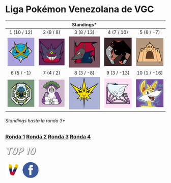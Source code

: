 # Liga Pokémon Venezolana de VGC

| | | Standings* | | |
:---: | :---: | :---: | :---: | :---:
1 (10 / 12) | 2 (9 / 8) | 3 (8 / 13) | 4 (7 / 10) | 5 (6 / -7)
![Mega Meta Mercenaries][mmm] | ![Broken Riders][br] | ![Televen Illusion][ti] | ![Rinconada Racers][rr] | ![Secta Palossand][sp]
6 (5 / -1) | 7 (4 / 2) | 8 (3 / -8) | 9 (3 / -13) | 10 (1 / -16)
![Araquanid Shot][as] | ![Orangurus Council][oc] | ![Catatumbos Lake Rage][clr] | ![Full Breakers][fb] | ![Destiel Gaming][dg]

###### Standings hasta la ronda 3*

### [Ronda 1](https://jalexl07.github.io/Ronda1/ "Ronda 1") [Ronda 2](https://jalexl07.github.io/Ronda2/ "Ronda 2") [Ronda 3](https://jalexl07.github.io/Ronda3/ "Ronda 3") [Ronda 4](https://jalexl07.github.io/Ronda4/ "Ronda 4")

[![Top 10][top]](https://jalexl07.github.io/Top10/ "Top 10")

[![Home][web]](https://jalexl07.github.io/ "Home") [![Grupo de Facebook][facebook]](https://www.facebook.com/groups/775600862589935/ "Grupo de Facebook")

[rr]: https://github.com/JAlexL07/JAlexL07.github.io/raw/master/images/rr.png "Rinconada Racers"
[mmm]: https://github.com/JAlexL07/JAlexL07.github.io/raw/master/images/mmm.png "Mega Meta Mercenaries"
[as]: https://github.com/JAlexL07/JAlexL07.github.io/raw/master/images/as.png "Araquanid Shot"
[ti]: https://github.com/JAlexL07/JAlexL07.github.io/raw/master/images/ti.png "Televen Illusion"
[br]: https://github.com/JAlexL07/JAlexL07.github.io/raw/master/images/br.png "Broken Riders"
[sp]: https://github.com/JAlexL07/JAlexL07.github.io/raw/master/images/sp.png "Secta Palossand"
[oc]: https://github.com/JAlexL07/JAlexL07.github.io/raw/master/images/oc.png "Orangurus Council"
[dg]: https://github.com/JAlexL07/JAlexL07.github.io/raw/master/images/dg.png "Destiel Gaming"
[clr]: https://github.com/JAlexL07/JAlexL07.github.io/raw/master/images/clr.png "Catatumbos Lake Rage"
[fb]: https://github.com/JAlexL07/JAlexL07.github.io/raw/master/images/fb.png "Full Breakers"

[facebook]: https://github.com/JAlexL07/JAlexL07.github.io/raw/master/images/fb-icon.png "Grupo de Facebook"
[web]: https://github.com/JAlexL07/JAlexL07.github.io/raw/master/images/web-icon.png "Home"
[top]: https://github.com/JAlexL07/JAlexL07.github.io/raw/master/images/top10.png "Top 10"